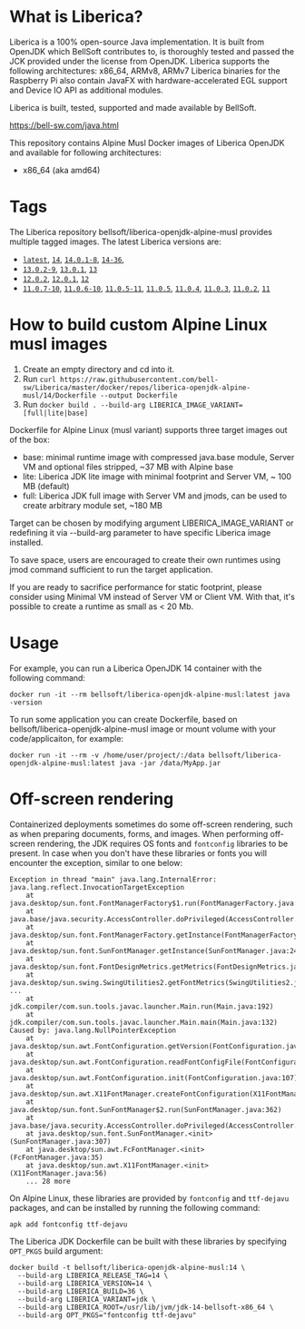 # What is Liberica?

Liberica is a 100% open-source Java implementation. It is built from OpenJDK which BellSoft contributes to, is thoroughly tested and passed the JCK provided under the license from OpenJDK. Liberica supports the following architectures: x86_64, ARMv8, ARMv7 Liberica binaries for the Raspberry Pi also contain JavaFX with hardware-accelerated EGL support and Device IO API as additional modules.

Liberica is built, tested, supported and made available by BellSoft.

https://bell-sw.com/java.html

This repository contains Alpine Musl Docker images of Liberica OpenJDK and available for following architectures:

* x86_64 (aka amd64)

# Tags

The Liberica repository bellsoft/liberica-openjdk-alpine-musl provides multiple tagged images. The latest Liberica versions are:

* [`latest`](https://github.com/bell-sw/Liberica/blob/master/docker/repos/liberica-openjdk-alpine-musl/14/Dockerfile),
[`14`](https://github.com/bell-sw/Liberica/blob/master/docker/repos/liberica-openjdk-alpine-musl/14/Dockerfile),
[`14.0.1-8`](https://github.com/bell-sw/Liberica/blob/master/docker/repos/liberica-openjdk-alpine-musl/14/Dockerfile),
[`14-36`](https://github.com/bell-sw/Liberica/blob/master/docker/repos/liberica-openjdk-alpine-musl/old/14.0.0/Dockerfile),
* [`13.0.2-9`](https://github.com/bell-sw/Liberica/blob/master/docker/repos/liberica-openjdk-alpine-musl/13/Dockerfile),
[`13.0.1`](https://github.com/bell-sw/Liberica/blob/master/docker/repos/liberica-openjdk-alpine-musl/old/13.0.1/Dockerfile),
[`13`](https://github.com/bell-sw/Liberica/blob/master/docker/repos/liberica-openjdk-alpine-musl/old/13.0.0/Dockerfile)
* [`12.0.2`](https://github.com/bell-sw/Liberica/blob/master/docker/repos/liberica-openjdk-alpine-musl/old/12.0.2/Dockerfile),
[`12.0.1`](https://github.com/bell-sw/Liberica/blob/master/docker/repos/liberica-openjdk-alpine-musl/old/12.0.1/Dockerfile),
[`12`](https://github.com/bell-sw/Liberica/blob/master/docker/repos/liberica-openjdk-alpine-musl/old/12.0.0/Dockerfile)
* [`11.0.7-10`](https://github.com/bell-sw/Liberica/blob/master/docker/repos/liberica-openjdk-alpine-musl/11/Dockerfile),
[`11.0.6-10`](https://github.com/bell-sw/Liberica/blob/master/docker/repos/liberica-openjdk-alpine-musl/old/11.0.6/Dockerfile),
[`11.0.5-11`](https://github.com/bell-sw/Liberica/blob/master/docker/repos/liberica-openjdk-alpine-musl/old/11.0.5/Dockerfile),
[`11.0.5`](https://github.com/bell-sw/Liberica/blob/master/docker/repos/liberica-openjdk-alpine-musl/old/11.0.5/Dockerfile),
[`11.0.4`](https://github.com/bell-sw/Liberica/blob/master/docker/repos/liberica-openjdk-alpine-musl/old/11.0.4/Dockerfile),
[`11.0.3`](https://github.com/bell-sw/Liberica/blob/master/docker/repos/liberica-openjdk-alpine-musl/old/11.0.3/Dockerfile),
[`11.0.2`](https://github.com/bell-sw/Liberica/blob/master/docker/repos/liberica-openjdk-alpine-musl/old/11.0.2/Dockerfile),
[`11`](https://github.com/bell-sw/Liberica/blob/master/docker/repos/liberica-openjdk-alpine-musl/11/Dockerfile)

# How to build custom Alpine Linux musl images

1. Create an empty directory and cd into it.
2. Run `curl https://raw.githubusercontent.com/bell-sw/Liberica/master/docker/repos/liberica-openjdk-alpine-musl/14/Dockerfile --output Dockerfile`
3. Run `docker build . --build-arg LIBERICA_IMAGE_VARIANT=[full|lite|base]`

Dockerfile for Alpine Linux (musl variant) supports three target images out of the box:

* base: minimal runtime image with compressed java.base module, Server VM and optional files stripped, ~37 MB with Alpine base
* lite: Liberica JDK lite image with minimal footprint and Server VM, ~ 100 MB (default)
* full: Liberica JDK full image with Server VM and jmods, can be used to create arbitrary module set, ~180 MB

Target can be chosen by modifying argument LIBERICA_IMAGE_VARIANT or redefining it via --build-arg parameter to have specific Liberica image installed.

To save space, users are encouraged to create their own runtimes using jmod command sufficient to run the target application. 

If you are ready to sacrifice performance for static footprint, please consider using Minimal VM instead of Server VM or Client VM. With that, it's possible to create a runtime as small as < 20 Mb.

# Usage

For example, you can run a Liberica OpenJDK 14 container with the following command:

`docker run -it --rm bellsoft/liberica-openjdk-alpine-musl:latest java -version`

To run some application you can create Dockerfile, based on bellsoft/liberica-openjdk-alpine-musl image or mount volume with your code/applicaiton, for example:

`docker run -it --rm -v /home/user/project/:/data bellsoft/liberica-openjdk-alpine-musl:latest java -jar /data/MyApp.jar`

# Off-screen rendering

Containerized deployments sometimes do some off-screen rendering, such as when preparing documents, forms, and images. When performing off-screen rendering, the JDK requires OS fonts and `fontconfig` libraries to be present. 
In case when you don't have these libraries or fonts you will encounter the exception, similar to one below:

```
Exception in thread "main" java.lang.InternalError: java.lang.reflect.InvocationTargetException
	at java.desktop/sun.font.FontManagerFactory$1.run(FontManagerFactory.java:86)
	at java.base/java.security.AccessController.doPrivileged(AccessController.java:312)
	at java.desktop/sun.font.FontManagerFactory.getInstance(FontManagerFactory.java:74)
	at java.desktop/sun.font.SunFontManager.getInstance(SunFontManager.java:247)
	at java.desktop/sun.font.FontDesignMetrics.getMetrics(FontDesignMetrics.java:261)
	at java.desktop/sun.swing.SwingUtilities2.getFontMetrics(SwingUtilities2.java:1243)
...
	at jdk.compiler/com.sun.tools.javac.launcher.Main.run(Main.java:192)
	at jdk.compiler/com.sun.tools.javac.launcher.Main.main(Main.java:132)
Caused by: java.lang.NullPointerException
	at java.desktop/sun.awt.FontConfiguration.getVersion(FontConfiguration.java:1262)
	at java.desktop/sun.awt.FontConfiguration.readFontConfigFile(FontConfiguration.java:225)
	at java.desktop/sun.awt.FontConfiguration.init(FontConfiguration.java:107)
	at java.desktop/sun.awt.X11FontManager.createFontConfiguration(X11FontManager.java:719)
	at java.desktop/sun.font.SunFontManager$2.run(SunFontManager.java:362)
	at java.base/java.security.AccessController.doPrivileged(AccessController.java:312)
	at java.desktop/sun.font.SunFontManager.<init>(SunFontManager.java:307)
	at java.desktop/sun.awt.FcFontManager.<init>(FcFontManager.java:35)
	at java.desktop/sun.awt.X11FontManager.<init>(X11FontManager.java:56)
	... 28 more
```

On Alpine Linux, these libraries are provided by `fontconfig` and `ttf-dejavu` packages, and can be installed by running the following command:

```apk add fontconfig ttf-dejavu```

 
The Liberica JDK Dockerfile can be built with these libraries by specifying `OPT_PKGS` build argument:

```
docker build -t bellsoft/liberica-openjdk-alpine-musl:14 \
  --build-arg LIBERICA_RELEASE_TAG=14 \
  --build-arg LIBERICA_VERSION=14 \
  --build-arg LIBERICA_BUILD=36 \
  --build-arg LIBERICA_VARIANT=jdk \
  --build-arg LIBERICA_ROOT=/usr/lib/jvm/jdk-14-bellsoft-x86_64 \
  --build-arg OPT_PKGS="fontconfig ttf-dejavu"
```

